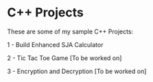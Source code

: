 # C++ Projects

These are some of my sample C++ Projects:

1 - Build Enhanced SJA Calculator 

2 - Tic Tac Toe Game [To be worked on]

3 - Encryption and Decryption [To be worked on]